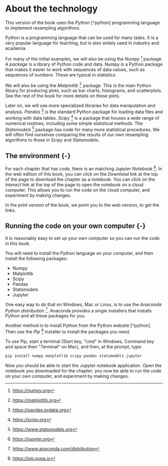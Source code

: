# About the technology

This version of the book uses the *Python* [^python] programming language to
implement resampling algorithms.

Python is a programming language that can be used for many tasks.  It is
a very popular language for teaching, but is also widely used in industry and
academia.

For many of the initial examples, we will also be using the *Numpy* [^numpy]
package. A *package* is a library of Python code and data.  Numpy is a Python
package that makes it easier to work with sequences of data values, such as
sequences of numbers.  These are typical in statistics.

We will also be using the *Matplotlib* [^matplotlib] package. This is the main Python library for producing plots, such as bar charts, histograms, and scatterplots.  See the rest of the book for more details on these plots.

Later on, we will use more specialized libraries for data manipulation and
analysis.  *Pandas* [^pandas] is the standard Python package for loading data
files and working with data tables.  *Scipy* [^scipy] is a package that houses
a wide range of numerical routines, including some simple statistical methods.
The *Statsmodels* [^statsmodels] package has code for many more statistical
procedures. We will often find ourselves comparing the results of our own
resampling algorithms to those in Scipy and Statsmodels.

## The environment {-}

For each chapter that has code, there is an matching *Jupyter Notebook*
[^jupyter-nb].  In the web edition of this book, you can click on the
*Download* link at the top of the page to download the chapter as a notebook.
You can click on the *Interact* link at the top of the page to open the
notebook on a cloud computer.  This allows you to run the code on the cloud
computer, and experiment by making changes.

In the print version of the book, we point you to the web version, to get the links.

## Running the code on your own computer {-}

It is reasonably easy to set up your own computer so you can run the code in this book.

You will need to install the Python language on your computer, and then install the following packages:

* Numpy
* Matplotlib
* Scipy
* Pandas
* Statsmodels
* Jupyter

One easy way to do that on Windows, Mac or Linux, is to use the *Anaconda
Python distribution* [^anaconda_distro].  Anaconda provides a single installers that installs Python and all these packages for you.

Another method is to install Python from the Python website [^python].  Then use the *Pip* [^pip] installer to install the packages you need.

To use Pip, start a terminal (Start key, "cmd" in Windows, Command key and space then "Terminal" on Mac), and then, at the prompt, type:


```bash
pip install numpy matplotlib scipy pandas statsmodels jupyter
```

Now you should be able to start the Jupyter notebook application.  Open the
notebook you downloaded for the chapter; you now be able to run the code on
your own computer, and experiment by making changes.

<!---
Links
-->

[^numpy]: <https://numpy.org>
[^matplotlib]: <https://matplotlib.org>
[^scipy]: <https://scipy.org>
[^pandas]: <https://pandas.pydata.org>
[^statsmodels]: <https://www.statsmodels.org>
[^jupyter-nb]: <https://jupyter.org>
[^anaconda_distro]: <https://www.anaconda.com/distribution>
[^pip]: <https://pip.pypa.io>
